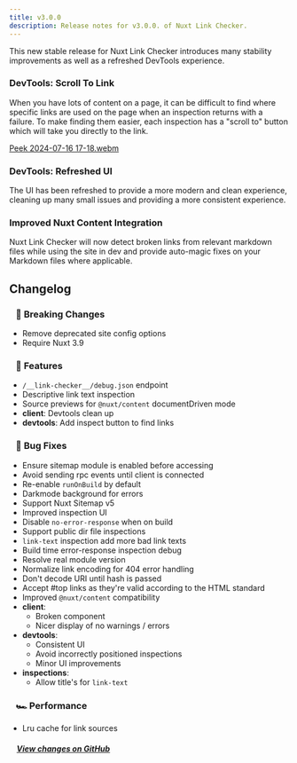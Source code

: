 ```yaml
---
title: v3.0.0
description: Release notes for v3.0.0. of Nuxt Link Checker.
---
```


This new stable release for Nuxt Link Checker introduces many stability improvements as well as a refreshed DevTools experience.

### DevTools: Scroll To Link

When you have lots of content on a page, it can be difficult to find where specific links are used on the page when an inspection returns with a failure. To make finding them easier, each inspection has a "scroll to" button which will take you directly to the link.

[Peek 2024-07-16 17-18.webm](https://github.com/user-attachments/assets/6a37fed8-8433-473c-bcb1-07c9f1891e6c)

### DevTools: Refreshed UI

The UI has been refreshed to provide a more modern and clean experience, cleaning up many small issues and providing a more consistent experience.

### Improved Nuxt Content Integration

Nuxt Link Checker will now detect broken links from relevant markdown files while using the site in dev and
provide auto-magic fixes on your Markdown files where applicable.

## Changelog

### &nbsp;&nbsp;&nbsp;🚨 Breaking Changes

- Remove deprecated site config options
- Require Nuxt 3.9

### &nbsp;&nbsp;&nbsp;🚀 Features

- `/__link-checker__/debug.json` endpoint
- Descriptive link text inspection
- Source previews for `@nuxt/content` documentDriven mode
- **client**: Devtools clean up
- **devtools**: Add inspect button to find links

### &nbsp;&nbsp;&nbsp;🐞 Bug Fixes

- Ensure sitemap module is enabled before accessing
- Avoid sending rpc events until client is connected
- Re-enable `runOnBuild` by default
- Darkmode background for errors
- Support Nuxt Sitemap v5
- Improved inspection UI
- Disable `no-error-response` when on build
- Support public dir file inspections
- `link-text` inspection add more bad link texts
- Build time error-response inspection debug
- Resolve real module version
- Normalize link encoding for 404 error handling
- Don't decode URI until hash is passed
- Accept #top links as they're valid according to the HTML standard
- Improved `@nuxt/content` compatibility
- **client**:
  - Broken component
  - Nicer display of no warnings / errors
- **devtools**:
  - Consistent UI
  - Avoid incorrectly positioned inspections
  - Minor UI improvements
- **inspections**:
  - Allow title's for `link-text`

### &nbsp;&nbsp;&nbsp;🏎 Performance

- Lru cache for link sources

##### &nbsp;&nbsp;&nbsp;&nbsp;[View changes on GitHub](https://github.com/harlan-zw/nuxt-link-checker/compare/v2.1.11...v3.0.0)
